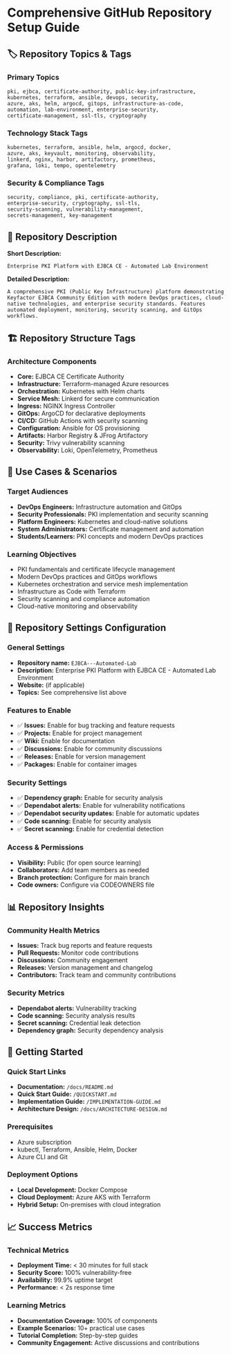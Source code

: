 # Comprehensive GitHub Repository Setup Guide

## 🏷️ Repository Topics & Tags

### **Primary Topics**
```
pki, ejbca, certificate-authority, public-key-infrastructure, 
kubernetes, terraform, ansible, devops, security, 
azure, aks, helm, argocd, gitops, infrastructure-as-code,
automation, lab-environment, enterprise-security, 
certificate-management, ssl-tls, cryptography
```

### **Technology Stack Tags**
```
kubernetes, terraform, ansible, helm, argocd, docker,
azure, aks, keyvault, monitoring, observability,
linkerd, nginx, harbor, artifactory, prometheus,
grafana, loki, tempo, opentelemetry
```

### **Security & Compliance Tags**
```
security, compliance, pki, certificate-authority,
enterprise-security, cryptography, ssl-tls,
security-scanning, vulnerability-management,
secrets-management, key-management
```

## 📝 Repository Description

**Short Description:**
```
Enterprise PKI Platform with EJBCA CE - Automated Lab Environment
```

**Detailed Description:**
```
A comprehensive PKI (Public Key Infrastructure) platform demonstrating Keyfactor EJBCA Community Edition with modern DevOps practices, cloud-native technologies, and enterprise security standards. Features automated deployment, monitoring, security scanning, and GitOps workflows.
```

## 🏗️ Repository Structure Tags

### **Architecture Components**
- **Core:** EJBCA CE Certificate Authority
- **Infrastructure:** Terraform-managed Azure resources
- **Orchestration:** Kubernetes with Helm charts
- **Service Mesh:** Linkerd for secure communication
- **Ingress:** NGINX Ingress Controller
- **GitOps:** ArgoCD for declarative deployments
- **CI/CD:** GitHub Actions with security scanning
- **Configuration:** Ansible for OS provisioning
- **Artifacts:** Harbor Registry & JFrog Artifactory
- **Security:** Trivy vulnerability scanning
- **Observability:** Loki, OpenTelemetry, Prometheus

## 🎯 Use Cases & Scenarios

### **Target Audiences**
- **DevOps Engineers:** Infrastructure automation and GitOps
- **Security Professionals:** PKI implementation and security scanning
- **Platform Engineers:** Kubernetes and cloud-native solutions
- **System Administrators:** Certificate management and automation
- **Students/Learners:** PKI concepts and modern DevOps practices

### **Learning Objectives**
- PKI fundamentals and certificate lifecycle management
- Modern DevOps practices and GitOps workflows
- Kubernetes orchestration and service mesh implementation
- Infrastructure as Code with Terraform
- Security scanning and compliance automation
- Cloud-native monitoring and observability

## 🔧 Repository Settings Configuration

### **General Settings**
- **Repository name:** `EJBCA---Automated-Lab`
- **Description:** Enterprise PKI Platform with EJBCA CE - Automated Lab Environment
- **Website:** (if applicable)
- **Topics:** See comprehensive list above

### **Features to Enable**
- ✅ **Issues:** Enable for bug tracking and feature requests
- ✅ **Projects:** Enable for project management
- ✅ **Wiki:** Enable for documentation
- ✅ **Discussions:** Enable for community discussions
- ✅ **Releases:** Enable for version management
- ✅ **Packages:** Enable for container images

### **Security Settings**
- ✅ **Dependency graph:** Enable for security analysis
- ✅ **Dependabot alerts:** Enable for vulnerability notifications
- ✅ **Dependabot security updates:** Enable for automatic updates
- ✅ **Code scanning:** Enable for security analysis
- ✅ **Secret scanning:** Enable for credential detection

### **Access & Permissions**
- **Visibility:** Public (for open source learning)
- **Collaborators:** Add team members as needed
- **Branch protection:** Configure for main branch
- **Code owners:** Configure via CODEOWNERS file

## 📊 Repository Insights

### **Community Health Metrics**
- **Issues:** Track bug reports and feature requests
- **Pull Requests:** Monitor code contributions
- **Discussions:** Community engagement
- **Releases:** Version management and changelog
- **Contributors:** Track team and community contributions

### **Security Metrics**
- **Dependabot alerts:** Vulnerability tracking
- **Code scanning:** Security analysis results
- **Secret scanning:** Credential leak detection
- **Dependency graph:** Security dependency analysis

## 🚀 Getting Started

### **Quick Start Links**
- **Documentation:** `/docs/README.md`
- **Quick Start Guide:** `/QUICKSTART.md`
- **Implementation Guide:** `/IMPLEMENTATION-GUIDE.md`
- **Architecture Design:** `/docs/ARCHITECTURE-DESIGN.md`

### **Prerequisites**
- Azure subscription
- kubectl, Terraform, Ansible, Helm, Docker
- Azure CLI and Git

### **Deployment Options**
- **Local Development:** Docker Compose
- **Cloud Deployment:** Azure AKS with Terraform
- **Hybrid Setup:** On-premises with cloud integration

## 📈 Success Metrics

### **Technical Metrics**
- **Deployment Time:** < 30 minutes for full stack
- **Security Score:** 100% vulnerability-free
- **Availability:** 99.9% uptime target
- **Performance:** < 2s response time

### **Learning Metrics**
- **Documentation Coverage:** 100% of components
- **Example Scenarios:** 10+ practical use cases
- **Tutorial Completion:** Step-by-step guides
- **Community Engagement:** Active discussions and contributions
